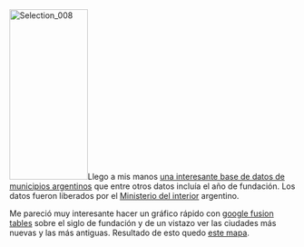 <html><body><a href="http://andresvazquez.com.ar/data/municipios-argentinos-siglo-de-fundacion/"><img class="alignleft size-medium wp-image-55" alt="Selection_008" src="http://andresvazquez.com.ar/blog/wp-content/uploads/2014/04/Selection_008-138x300.png" width="138" height="300"></a>Llego a mis manos <a href="http://blog.jazzido.com/2013/09/08/base-de-datos-de-municipios-de-argentina/" target="_blank">una interesante base de datos de municipios argentinos</a> que entre otros datos incluía el año de fundación. Los datos fueron liberados por el <a href="http://www.mininterior.gov.ar/municipios/municipios_home.php?idName=municipios&amp;idNameSubMenu=&amp;idNameSubMenuDer=" target="_blank">Ministerio del interior</a> argentino.

Me pareció muy interesante hacer un gráfico rápido con <a href="http://www.google.com/drive/apps.html#fusiontables" target="_blank">google fusion tables</a> sobre el siglo de fundación y de un vistazo ver las ciudades más nuevas y las más antiguas. Resultado de esto quedo <a href="http://andresvazquez.com.ar/data/municipios-argentinos-siglo-de-fundacion/" target="_blank">este mapa</a>.

 

 </body></html>